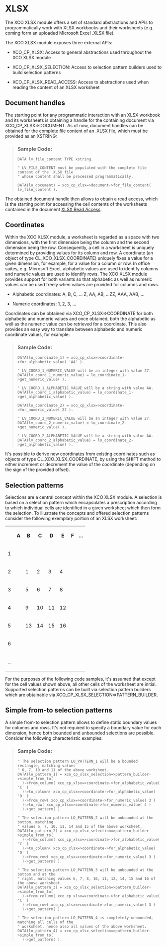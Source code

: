<!-- loio9b7a0d1e35524abba3b6fcb206851b95 -->

# XLSX

The XCO XLSX module offers a set of standard abstractions and APIs to programmatically work with XLSX workbooks and their worksheets \(e.g. coming form an uploaded Microsoft Excel .XLSX file\).



The XCO XLSX module exposes three external APIs:

-   XCO\_CP\_XLSX: Access to general abstractions used throughout the XCO XLSX module

-   XCO\_CP\_XLSX\_SELECTION: Access to selection pattern builders used to build selection patterns

-   XCO\_CP\_XLSX\_READ\_ACCESS: Access to abstractions used when reading the content of an XLSX worksheet




<a name="loio9b7a0d1e35524abba3b6fcb206851b95__section_opf_4gh_wtb"/>

## Document handles

The starting point for any programmatic interaction with an XLSX workbook and its worksheets is obtaining a handle for the containing document via XCO\_CP\_XLSX=\>DOCUMENT. As of now, document handles can be obtained for the complete file content of an .XLSX file, which must be provided as an XSTRING:

> ### Sample Code:  
> ```abap
> DATA lv_file_content TYPE xstring.
>  
> " LV_FILE_CONTENT must be populated with the complete file content of the .XLSX file
> " whose content shall be processed programmatically.
>  
> DATA(lo_document) = xco_cp_xlsx=>document->for_file_content( lv_file_content ).
> ```

The obtained document handle then allows to obtain a read access, which is the starting point for accessing the cell contents of the worksheets contained in the document [XLSX Read Access](xlsx-read-access-5359a35.md).



<a name="loio9b7a0d1e35524abba3b6fcb206851b95__section_rzl_zgh_wtb"/>

## Coordinates

Within the XCO XLSX module, a worksheet is regarded as a space with two dimensions, with the first dimension being the column and the second dimension being the row. Consequently, a cell in a worksheet is uniquely determined by providing values for its column and row. A coordinate \(an object of type CL\_XCO\_XLSX\_COORDINATE\) uniquely fixes a value for a given dimension, for example, for a value for a column or row. In office suites, e.g. Microsoft Excel, alphabetic values are used to identify columns and numeric values are used to identify rows. The XCO XLSX module provides support for both variants so that alphabetic as well as numeric values can be used freely when values are provided for columns and rows.

-   Alphabetic coordinates: A, B, C, … Z, AA, AB, ...ZZ, AAA, AAB, ...

-   Numeric coordinates: 1, 2, 3, ...


Coordinates can be obtained via XCO\_CP\_XLSX=\>COORDINATE for both alphabetic and numeric values and once obtained, both the alphabetic as well as the numeric value can be retrieved for a coordinate. This also provides an easy way to translate between alphabetic and numeric coordinate values, for example:

> ### Sample Code:  
> ```abap
> DATA(lo_coordinate_1) = xco_cp_xlsx=>coordinate->for_alphabetic_value( 'AA' ).
>  
> " LV_COORD_1_NUMERIC_VALUE will be an integer with value 27.
> DATA(lv_coord_1_numeric_value) = lo_coordinate_1->get_numeric_value( ).
>  
> " LV_COORD_1_ALPHABETIC_VALUE will be a string with value AA.
> DATA(lv_coord_1_alphabetic_value) = lo_coordinate_1->get_alphabetic_value( ).
>  
> DATA(lo_coordinate_2) = xco_cp_xlsx=>coordinate->for_numeric_value( 27 ).
>  
> " LV_COORD_2_NUMERIC_VALUE will be an integer with value 27.
> DATA(lv_coord_2_numeric_value) = lo_coordinate_2->get_numeric_value( ).
>  
> " LV_COORD_2_ALPHABETIC_VALUE will be a string with value AA.
> DATA(lv_coord_2_alphabetic_value) = lo_coordinate_2->get_alphabetic_value( ).
> ```

It's possible to derive new coordinates from existing coordinates such as objects of type CL\_XCO\_XLSX\_COORDINATE, by using the SHIFT method to either increment or decrement the value of the coordinate \(depending on the sign of the provided offset\).



<a name="loio9b7a0d1e35524abba3b6fcb206851b95__section_dpc_rhh_wtb"/>

## Selection patterns

Selections are a central concept within the XCO XLSX module. A selection is based on a selection pattern which encapsulates a prescription according to which individual cells are identified in a given worksheet which then form the selection. To illustrate the concepts and offered selection patterns consider the following exemplary portion of an XLSX worksheet:


<table>
<tr>
<th valign="top">

 

</th>
<th valign="top">

A

</th>
<th valign="top">

B

</th>
<th valign="top">

C

</th>
<th valign="top">

D

</th>
<th valign="top">

E

</th>
<th valign="top">

F

</th>
<th valign="top">

...

</th>
</tr>
<tr>
<td valign="top">

1

</td>
<td valign="top">

 

</td>
<td valign="top">

 

</td>
<td valign="top">

 

</td>
<td valign="top">

 

</td>
<td valign="top">

 

</td>
<td valign="top">

 

</td>
<td valign="top">

 

</td>
</tr>
<tr>
<td valign="top">

2

</td>
<td valign="top">

 

</td>
<td valign="top">

1

</td>
<td valign="top">

2

</td>
<td valign="top">

3

</td>
<td valign="top">

4

</td>
<td valign="top">

 

</td>
<td valign="top">

 

</td>
</tr>
<tr>
<td valign="top">

3

</td>
<td valign="top">

 

</td>
<td valign="top">

5

</td>
<td valign="top">

6

</td>
<td valign="top">

7

</td>
<td valign="top">

8

</td>
<td valign="top">

 

</td>
<td valign="top">

 

</td>
</tr>
<tr>
<td valign="top">

4

</td>
<td valign="top">

 

</td>
<td valign="top">

9

</td>
<td valign="top">

10

</td>
<td valign="top">

11

</td>
<td valign="top">

12

</td>
<td valign="top">

 

</td>
<td valign="top">

 

</td>
</tr>
<tr>
<td valign="top">

5

</td>
<td valign="top">

 

</td>
<td valign="top">

13

</td>
<td valign="top">

14

</td>
<td valign="top">

15

</td>
<td valign="top">

16

</td>
<td valign="top">

 

</td>
<td valign="top">

 

</td>
</tr>
<tr>
<td valign="top">

6

</td>
<td valign="top">

 

</td>
<td valign="top">

 

</td>
<td valign="top">

 

</td>
<td valign="top">

 

</td>
<td valign="top">

 

</td>
<td valign="top">

 

</td>
<td valign="top">

 

</td>
</tr>
<tr>
<td valign="top">

...

</td>
<td valign="top">

 

</td>
<td valign="top">

 

</td>
<td valign="top">

 

</td>
<td valign="top">

 

</td>
<td valign="top">

 

</td>
<td valign="top">

 

</td>
<td valign="top">

 

</td>
</tr>
</table>

For the purposes of the following code samples, it's assumed that except for the cell values shown above, all other cells of the worksheet are initial. Supported selection patterns can be built via selection pattern builders which are obtainable via XCO\_CP\_XLSX\_SELECTION=\>PATTERN\_BUILDER.



<a name="loio9b7a0d1e35524abba3b6fcb206851b95__section_u2c_33h_wtb"/>

## Simple from-to selection patterns

A simple from-to selection pattern allows to define static boundary values for columns and rows. It's not required to specify a boundary value for each dimension, hence both bounded and unbounded selections are possible. Consider the following characteristic examples:

> ### Sample Code:  
> ```abap
> " The selection pattern LO_PATTERN_1 will be a bounded rectangle, matching values
> " 6, 7, 10 and 11 of the above worksheet.
> DATA(lo_pattern_1) = xco_cp_xlsx_selection=>pattern_builder->simple_from_to(
>   )->from_column( xco_cp_xlsx=>coordinate->for_alphabetic_value( 'C' )
>   )->to_column( xco_cp_xlsx=>coordinate->for_alphabetic_value( 'D' )
>   )->from_row( xco_cp_xlsx=>coordinate->for_numeric_value( 3 )
>   )->to_row( xco_cp_xlsx=>coordinate->for_numeric_value( 4 )
>   )->get_pattern( ).
>  
> " The selection pattern LO_PATTERN_2 will be unbounded at the bottom, matching
> " values 6, 7, 10, 11, 14 and 15 of the above worksheet.
> DATA(lo_pattern_2) = xco_cp_xlsx_selection=>pattern_builder->simple_from_to(
>   )->from_column( xco_cp_xlsx=>coordinate->for_alphabetic_value( 'C' )
>   )->to_column( xco_cp_xlsx=>coordinate->for_alphabetic_value( 'D' )
>   )->from_row( xco_cp_xlsx=>coordinate->for_numeric_value( 3 )
>   )->get_pattern( ).
>  
> " The selection pattern LO_PATTERN_3 will be unbounded at the bottom and at the
> " right, matching values 6, 7, 8, 10, 11, 12, 14, 15 and 16 of the above worksheet.
> DATA(lo_pattern_3) = xco_cp_xlsx_selection=>pattern_builder->simple_from_to(
>   )->from_column( xco_cp_xlsx=>coordinate->for_alphabetic_value( 'C' )
>   )->from_row( xco_cp_xlsx=>coordinate->for_numeric_value( 3 )
>   )->get_pattern( ).
>  
> " The selection pattern LO_PATTERN_4 is completely unbounded, matching all cells of the
> " worksheet, hence also all values of the above worksheet.
> DATA(lo_pattern_4) = xco_cp_xlsx_selection=>pattern_builder->simple_from_to(
>   )->get_pattern( ).
> ```

